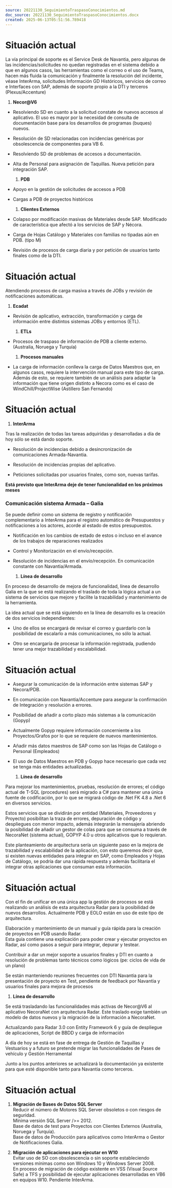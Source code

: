 ```yaml
---
source: 20221130_SeguimientoTraspasoConocimientos.md
doc_source: 20221130_SeguimientoTraspasoConocimientos.docx
created: 2025-06-13T05:51:56.789418
---
```

# Situación actual

La vía principal de soporte es el Service Desk de Navantia, pero algunas
de las incidencias/solicitudes no quedan registradas en el sistema
debido a que en algunos casos, las herramientas como el correo o el uso
de Teams, hacen más fluida la comunicación y finalmente la resolución
del incidente, véase InterArma, solicitudes Información GD Históricos,
servicios de correo e Interfaces con SAP, además de soporte propio a la
DTI y terceros (Plexus/Accenture)

1.  **Necor@V6**

- Resolviendo SD en cuanto a la solicitud constate de nuevos accesos al
  aplicativo. El uso es mayor por la necesidad de consulta de
  documentación base para los desarrollos de programas (buques) nuevos.

- Resolución de SD relacionadas con incidencias genéricas por
  obsolescencia de componentes para VB 6.

- Resolviendo SD de problemas de accesos a documentación.

- Alta de Personal para asignación de Taquillas. Nueva petición para
  integración SAP.

  1.  **PDB**

<!-- -->

- Apoyo en la gestión de solicitudes de accesos a PDB

- Cargas a PDB de proyectos históricos

  1.  **Clientes Externos**

<!-- -->

- Colapso por modificación masivas de Materiales desde SAP. Modificado
  de característica que afectó a los servicios de SAP y Nécora.

- Carga de Hojas Catálogo y Materiales con familias no tipadas aún en
  PDB. (tipo M)

- Revisión de procesos de carga diaria y por petición de usuarios tanto
  finales como de la DTI.

# Situación actual

Atendiendo procesos de carga masiva a través de JOBs y revisión de
notificaciones automáticas.

1.  **Ecadat**

- Revisión de aplicativo, extracción, transformación y carga de
  información entre distintos sistemas JOBs y entornos (ETL).

  1.  **ETLs**

- Procesos de traspaso de información de PDB a cliente externo.
  (Australia, Noruega y Turquía)

  1.  **Procesos manuales**

- La carga de información conlleva la carga de Datos Maestros que, en
  algunos casos, requiere la intervención manual para este tipo de
  carga. Además de esto, se requiere también de un análisis para adaptar
  la información que tiene origen distinto a Necora como es el caso de
  WindChill/ProjectWise (Astillero San Fernando)

# Situación actual

1.  **InterArma**

Tras la realización de todas las tareas adquiridas y desarrolladas a día
de hoy sólo se está dando soporte.

- Resolución de incidencias debido a desincronización de comunicaciones
  Armada-Navantia.

- Resolución de incidencias propias del aplicativo.

- Peticiones solicitadas por usuarios finales, como son, nuevas tarifas.

**<span class="mark">Está previsto que InterArma deje de tener
funcionalidad en los próximos meses</span>**

### Comunicación sistema Armada – Galia

Se puede definir como un sistema de registro y notificación
complementario a InterArma para el registro automático de Presupuestos y
notificaciones a los actores, acorde al estado de estos presupuestos.

- Notificación en los cambios de estado de estos o incluso en el avance
  de los trabajos de reparaciones realizados

- Control y Monitorización en el envío/recepción.

- Resolución de incidencias en el envío/recepción. En comunicación
  constante con Navantia/Armada.

  1.  **Línea de desarrollo**

En proceso de desarrollo de mejora de funcionalidad, línea de desarrollo
Galia en la que se está realizando el traslado de toda la lógica actual
a un sistema de servicios que mejore y facilite la trazabilidad y
mantenimiento de la herramienta.

La idea actual que se está siguiendo en la línea de desarrollo es la
creación de dos servicios independientes:

- Uno de ellos se encargará de revisar el correo y guardarlo con la
  posibilidad de escalarlo a más comunicaciones, no sólo la actual.

- Otro se encargaría de procesar la información registrada, pudiendo
  tener una mejor trazabilidad y escalabilidad.

# Situación actual

- Asegurar la comunicación de la información entre sistemas SAP y
  Necora/PDB.

- En comunicación con Navantia/Accenture para asegurar la confirmación
  de Integración y resolución a errores.

- Posibilidad de añadir a corto plazo más sistemas a la comunicación
  (Gopyp)

- Actualmente Gopyp requiere información concerniente a los
  Proyectos/Grafos por lo que se requiere de nuevos mantenimientos.

- Añadir más datos maestros de SAP como son las Hojas de Catálogo o
  Personal (Empleados)

- El uso de Datos Maestros en PDB y Gopyp hace necesario que cada vez se
  tenga más entidades actualizadas.

  1.  **Línea de desarrollo**

Para mejorar los mantenimientos, pruebas, resolución de errores; el
código actual de T-SQL (procedures) será migrado a C# para mantener una
única fuente de codificación, por lo que se migrará código de .Net FK
4.8 a .Net 6 en diversos servicios.

Estos servicios que se dividirán por entidad (Materiales, Proveedores y
Proyecto) posibilitan la traza de errores, depuración de código y
despliegues con menor impacto, además integrarán la mensajería abriendo
la posibilidad de añadir un gestor de colas para que se consuma a través
de NecoraNet (sistema actual), GOPYP 4.0 u otros aplicativos que lo
requieran.

Este planteamiento de arquitectura sería un siguiente paso en la mejora
de trazabilidad y escalabilidad de la aplicación, con esto queremos
decir que, si existen nuevas entidades para integrar en SAP, como
Empleados y Hojas de Catálogo, se podría dar una rápida respuesta y
además facilitaría el integrar otras aplicaciones que consuman esta
información.

# Situación actual

Con el fin de unificar en una única app la gestión de procesos se está
realizando un análisis de esta arquitectura Radar para la posibilidad de
nuevos desarrollos. Actualmente PDB y EOLO están en uso de este tipo de
arquitectura.

Elaboración y mantenimiento de un manual y guía rápida para la creación
de proyectos en PDB usando Radar.  
Esta guía contiene una explicación para poder crear y ejecutar proyectos
en Radar, así como pasos a seguir para integrar, depurar y testear.

Contribuir a dar un mejor soporte a usuarios finales y DTI en cuanto a
resolución de problemas tanto técnicos como lógicos (pe: ciclos de vida
de un plano)

Se están manteniendo reuniones frecuentes con DTI Navantia para la
presentación de proyecto en Test, pendiente de feedback por Navantia y
usuarios finales para mejora de procesos

1.  **Línea de desarrollo**

Se está trasladando las funcionalidades más activas de Necor@V6 al
aplicativo NecoraNet con arquitectura Radar. Este traslado exige también
un modelo de datos nuevos y la migración de la información a
NecoraNet.  
  
Actualizando para Radar 3.0 con Entity Framework 6 y guía de despliegue
de aplicaciones, Script de BBDD y carga de información

A día de hoy se está en fase de entrega de Gestión de Taquillas y
Vestuarios y a futuro se pretende migrar las funcionalidades de Pases de
vehículo y Gestión Herramental

Junto a los puntos anteriores se actualizará la documentación ya
existente para que esté disponible tanto para Navantia como terceros.

# Situación actual

1.  **Migración de Bases de Datos SQL Server**  
    Reducir el número de Motores SQL Server obsoletos o con riesgos de
    seguridad.  
    Mínima versión SQL Server />= 2012.  
    Base de datos de test para Proyectos con Clientes Externos
    (Australia, Noruega y Turquía).  
    Base de datos de Producción para aplicativos como InterArma o Gestor
    de Notificaciones Galia.

2.  **Migración de aplicaciones para ejecutar en W10**  
    Evitar uso de SO con obsolescencia o sin soporte estableciendo
    versiones mínimas como son Windows 10 y Windows Server 2008.  
    En proceso de migración de código existente en VSS (Visual Source
    Safe) a TFS y posibilidad de ejecutar aplicaciones desarrolladas en
    VB6 en equipos W10. Pendiente InterArma.

